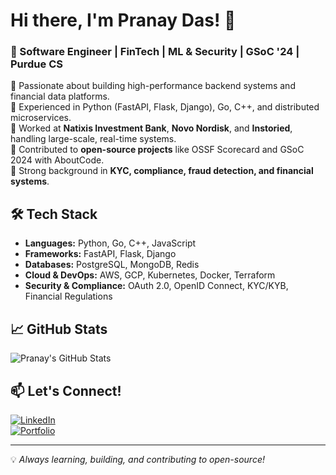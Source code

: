 # Hi there, I'm Pranay Das! 👋  

### 🚀 Software Engineer | FinTech | ML & Security | GSoC '24 | Purdue CS  

🔹 Passionate about building high-performance backend systems and financial data platforms.  
🔹 Experienced in Python (FastAPI, Flask, Django), Go, C++, and distributed microservices.  
🔹 Worked at **Natixis Investment Bank**, **Novo Nordisk**, and **Instoried**, handling large-scale, real-time systems.  
🔹 Contributed to **open-source projects** like OSSF Scorecard and GSoC 2024 with AboutCode.  
🔹 Strong background in **KYC, compliance, fraud detection, and financial systems**.  

## 🛠️ Tech Stack  
- **Languages:** Python, Go, C++, JavaScript  
- **Frameworks:** FastAPI, Flask, Django  
- **Databases:** PostgreSQL, MongoDB, Redis  
- **Cloud & DevOps:** AWS, GCP, Kubernetes, Docker, Terraform  
- **Security & Compliance:** OAuth 2.0, OpenID Connect, KYC/KYB, Financial Regulations  

## 📈 GitHub Stats  
![Pranay's GitHub Stats](https://github-readme-stats.vercel.app/api?username=pranaydas&show_icons=true&theme=radical)  

## 📫 Let's Connect!  
[![LinkedIn](https://img.shields.io/badge/LinkedIn-PranayDas-blue?style=flat&logo=linkedin)](https://www.linkedin.com/in/pranaydas95/)  
[![Portfolio](https://img.shields.io/badge/Portfolio-GitHub.io-orange?style=flat&logo=github)](https://404-geek.github.io/)   

---
💡 *Always learning, building, and contributing to open-source!*  
